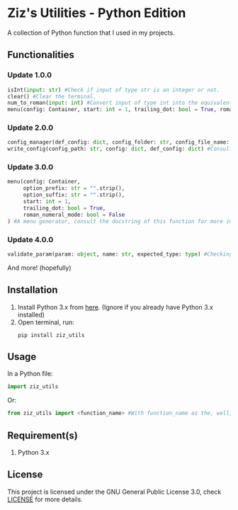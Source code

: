 # Ziz's Utilities - Python Edition

A collection of Python function that I used in my projects.

## Functionalities
### Update 1.0.0
```python
isInt(input: str) #Check if input of type str is an integer or not.
clear() #Clear the terminal.
num_to_roman(input: int) #Convert input of type int into the equivalent in Roman numerals.
menu(config: Container, start: int = 1, trailing_dot: bool = True, roman_numeral_mode: bool = False) #A menu generator, consult the docstring of this function for more information. This is the pre-3.0.0 version
```

### Update 2.0.0
```py
config_manager(def_config: dict, config_folder: str, config_file_name: str) #Consult the docstring of this function.
write_config(config_path: str, config: dict, def_config: dict) #Consult the docstring of this function.
```
### Update 3.0.0
```py
menu(config: Container,
     option_prefix: str = "".strip(),
     option_suffix: str = "".strip(),
     start: int = 1,
     trailing_dot: bool = True,
     roman_numeral_mode: bool = False
) #A menu generator, consult the docstring of this function for more information. This is the 3.0.0 version
```
### Update 4.0.0
```py
validate_param(param: object, name: str, expected_type: type) #Checking the type of a paramer and throwing an error if not match.
```
And more! (hopefully)

## Installation
<ol type="1">
    <li>
        Install Python 3.x from <a href="https://www.python.org/downloads/" target="_blank">here</a>. (Ignore if you already have Python 3.x installed)
    </li>
    <li>
    Open terminal, run:
    
```
pip install ziz_utils
```
</li>
</ol>

## Usage
In a Python file:
```python
import ziz_utils
```
Or:
```python
from ziz_utils import <function_name> #With function_name as the, well, function name.
```

## Requirement(s)
1. Python 3.x

## License
This project is licensed under the GNU General Public License 3.0, check [LICENSE](LICENSE) for more details.